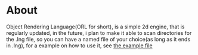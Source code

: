 # About

Object Rendering Language(ORL for short), is a simple 2d engine, that is regularly updated, in the future, i plan to make it able to scan directories for the .lng file, so you can have a named file of your choice(as long as it ends in .lng), for a example on how to use it, see [the example file](objects.lng)
